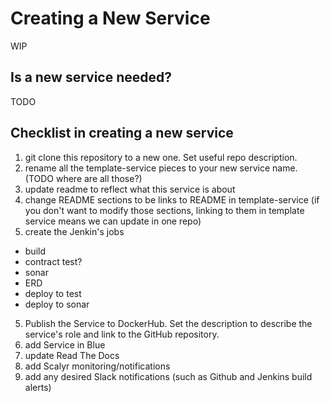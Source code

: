 # Creating a New Service

WIP

## Is a new service needed?
TODO

## Checklist in creating a new service

1. git clone this repository to a new one.  Set useful repo description.
2. rename all the template-service pieces to your new service name. (TODO where are all those?)
3. update readme to reflect what this service is about
3. change README sections to be links to README in template-service (if you don't want to modify those sections, linking to
them in template service means we can update in one repo)
4. create the Jenkin's jobs
  * build
  * contract test?
  * sonar
  * ERD
  * deploy to test
  * deploy to sonar
5. Publish the Service to DockerHub.  Set the description to describe the service's role and link to the GitHub repository.
6. add Service in Blue
7. update Read The Docs
8. add Scalyr monitoring/notifications
9. add any desired Slack notifications (such as Github and Jenkins build alerts)
